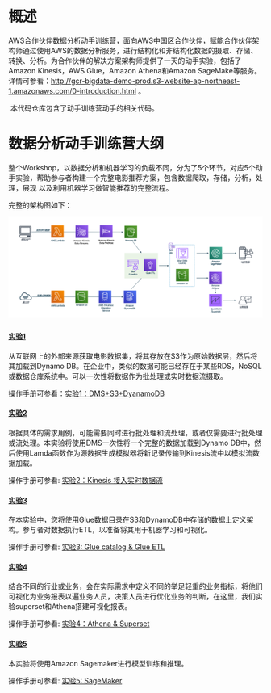 # 概述

​    AWS合作伙伴数据分析动手训练营，面向AWS中国区合作伙伴，赋能合作伙伴架构师通过使用AWS的数据分析服务，进行结构化和非结构化数据的摄取、存储、转换、分析。为合作伙伴的解决方案架构师提供了一天的动手实验，包括了Amazon Kinesis，AWS Glue，Amazon Athena和Amazon SageMake等服务。详情可参看：http://gcr-bigdata-demo-prod.s3-website-ap-northeast-1.amazonaws.com/0-introduction.html 。

​    本代码仓库包含了动手训练营动手的相关代码。

# 数据分析动手训练营大纲

​     整个Workshop，以数据分析和机器学习的负载不同，分为了5个环节，对应5个动手实验，帮助参与者构建一个完整电影推荐方案，包含数据爬取，存储，分析，处理，展现 以及利用机器学习做智能推荐的完整流程。

完整的架构图如下：

![image-20210806003002404](./images/arch.png)

### 

#### [实验1](https://github.com/readybuilderone/partner-bigdataworkshop-materials/tree/main/Lab1) 

从互联网上的外部来源获取电影数据集，将其存放在S3作为原始数据层，然后将其加载到Dynamo DB。在企业中，类似的数据可能已经存在于某些RDS，NoSQL或数据仓库系统中。可以一次性将数据作为批处理或实时数据流摄取。

操作手册可参看：[实验1：DMS+S3+DyanamoDB](http://gcr-bigdata-demo-prod.s3-website-ap-northeast-1.amazonaws.com/2-%E6%95%B0%E6%8D%AE%E6%91%84%E5%8F%96%E4%B8%8E%E5%AD%98%E5%82%A8/2_4-%E5%AE%9E%E9%AA%8C1.html )

#### [实验2](https://github.com/readybuilderone/partner-bigdataworkshop-materials/tree/main/Lab2)

根据具体的需求用例，可能需要同时进行批处理和流处理，或者仅需要进行批处理或流处理。本实验将使用DMS一次性将一个完整的数据加载到Dynamo DB中，然后使用Lamda函数作为源数据生成模拟器将新记录传输到Kinesis流中以模拟流数据加载。

操作手册可参看: [实验2：Kinesis 接入实时数据流](http://gcr-bigdata-demo-prod.s3-website-ap-northeast-1.amazonaws.com/2-%E6%95%B0%E6%8D%AE%E6%91%84%E5%8F%96%E4%B8%8E%E5%AD%98%E5%82%A8/2_5-%E5%AE%9E%E9%AA%8C2.html)

#### [实验3](https://github.com/readybuilderone/partner-bigdataworkshop-materials/tree/main/Lab3)

在本实验中，您将使用Glue数据目录在S3和DynamoDB中存储的数据上定义架构。参与者对数据执行ETL，以准备将其用于机器学习和可视化。

操作手册可参看: [实验3: Glue catalog & Glue ETL](http://gcr-bigdata-demo-prod.s3-website-ap-northeast-1.amazonaws.com/3-%E6%95%B0%E6%8D%AEetl/3_4-%E5%AE%9E%E9%AA%8C3.html)

#### [实验4](https://github.com/readybuilderone/partner-bigdataworkshop-materials/tree/main/Lab4)

结合不同的行业或业务，会在实际需求中定义不同的举足轻重的业务指标，将他们可视化为业务报表以遍业务人员，决策人员进行优化业务的判断，在这里，我们实验superset和Athena搭建可视化报表。

操作手册可参看: [实验4：Athena & Superset](http://gcr-bigdata-demo-prod.s3-website-ap-northeast-1.amazonaws.com/4-%E6%95%B0%E6%8D%AE%E5%88%86%E6%9E%90%E4%B8%8E%E5%8F%AF%E8%A7%86%E5%8C%96/4_3-%E5%AE%9E%E9%AA%8C4.html)

#### [实验5](https://github.com/readybuilderone/partner-bigdataworkshop-materials/tree/main/Lab5)

本实验将使用Amazon Sagemaker进行模型训练和推理。

操作手册可参看: [实验5: SageMaker](http://gcr-bigdata-demo-prod.s3-website-ap-northeast-1.amazonaws.com/4-%E6%95%B0%E6%8D%AE%E5%88%86%E6%9E%90%E4%B8%8E%E5%8F%AF%E8%A7%86%E5%8C%96/4_4-%E5%AE%9E%E9%AA%8C5.html)

